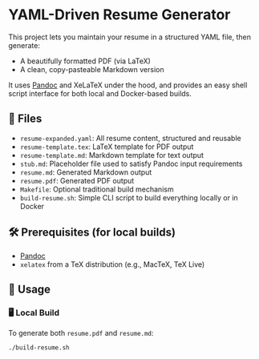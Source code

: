 # YAML-Driven Resume Generator

This project lets you maintain your resume in a structured YAML file, then generate:
- A beautifully formatted PDF (via LaTeX)
- A clean, copy-pasteable Markdown version

It uses [Pandoc](https://pandoc.org) and XeLaTeX under the hood, and provides an easy shell script interface for both local and Docker-based builds.

## 📁 Files

- `resume-expanded.yaml`: All resume content, structured and reusable
- `resume-template.tex`: LaTeX template for PDF output
- `resume-template.md`: Markdown template for text output
- `stub.md`: Placeholder file used to satisfy Pandoc input requirements
- `resume.md`: Generated Markdown output
- `resume.pdf`: Generated PDF output
- `Makefile`: Optional traditional build mechanism
- `build-resume.sh`: Simple CLI script to build everything locally or in Docker

## 🛠️ Prerequisites (for local builds)

- [Pandoc](https://pandoc.org)
- `xelatex` from a TeX distribution (e.g., MacTeX, TeX Live)

## 🚀 Usage

### 🖥️ Local Build

To generate both `resume.pdf` and `resume.md`:

```bash
./build-resume.sh
